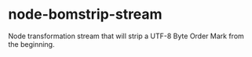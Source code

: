node-bomstrip-stream
====================

Node transformation stream that will strip a UTF-8 Byte Order Mark from the beginning.
